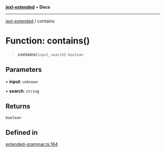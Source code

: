 [**jexl-extended**](../README.md) • **Docs**

***

[jexl-extended](../README.md) / contains

# Function: contains()

> **contains**(`input`, `search`): `boolean`

## Parameters

• **input**: `unknown`

• **search**: `string`

## Returns

`boolean`

## Defined in

[extended-grammar.ts:164](https://github.com/nikoraes/jexl-extended/blob/0f5e836bd796a7ceb7bc07f325b2ca770e2551a1/src/extended-grammar.ts#L164)
